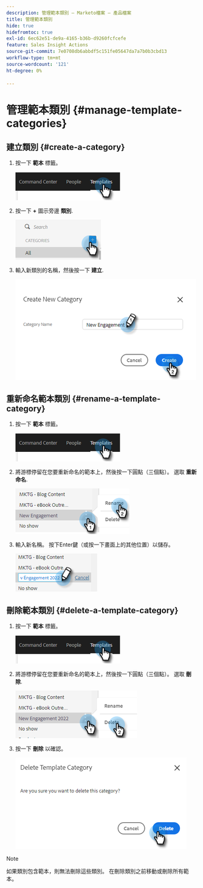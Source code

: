 ```yaml
---
description: 管理範本類別 — Marketo檔案 — 產品檔案
title: 管理範本類別
hide: true
hidefromtoc: true
exl-id: 6ec62e51-de9a-4165-b36b-d9260fcfcefe
feature: Sales Insight Actions
source-git-commit: 7e0708db6abbdf5c151fe05647da7a7b0b3cbd13
workflow-type: tm+mt
source-wordcount: '121'
ht-degree: 0%

---
```


# 管理範本類別 {#manage-template-categories}

## 建立類別 {#create-a-category}

1. 按一下 **範本** 標籤。

   ![](assets/manage-template-categories-1.png)

1. 按一下 **+** 圖示旁邊 **類別**.

   ![](assets/manage-template-categories-2.png)

1. 輸入新類別的名稱，然後按一下 **建立**.

   ![](assets/manage-template-categories-3.png)

## 重新命名範本類別 {#rename-a-template-category}

1. 按一下 **範本** 標籤。

   ![](assets/manage-template-categories-4.png)

1. 將游標停留在您要重新命名的範本上，然後按一下圓點（三個點）。 選取 **重新命名**.

   ![](assets/manage-template-categories-5.png)

1. 輸入新名稱。 按下Enter鍵（或按一下畫面上的其他位置）以儲存。

   ![](assets/manage-template-categories-6.png)

## 刪除範本類別 {#delete-a-template-category}

1. 按一下 **範本** 標籤。

   ![](assets/manage-template-categories-7.png)

1. 將游標停留在您要重新命名的範本上，然後按一下圓點（三個點）。 選取 **刪除**.

   ![](assets/manage-template-categories-8.png)

1. 按一下 **刪除** 以確認。

   ![](assets/manage-template-categories-9.png)

>[!NOTE]
>
>如果類別包含範本，則無法刪除這些類別。 在刪除類別之前移動或刪除所有範本。
